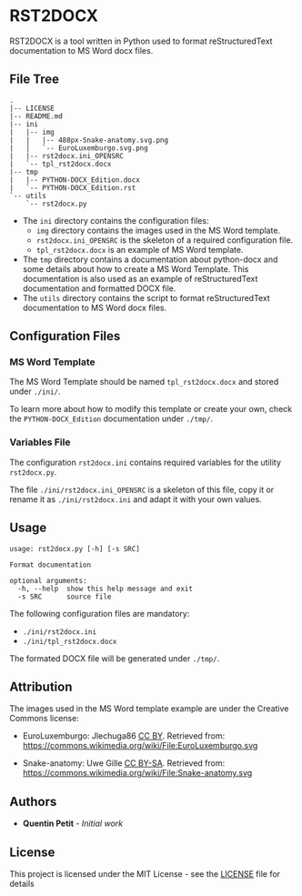 # RST2DOCX

RST2DOCX is a tool written in Python used to format reStructuredText documentation to MS Word docx files.

## File Tree

```
.
|-- LICENSE
|-- README.md
|-- ini
|   |-- img
|   |   |-- 488px-Snake-anatomy.svg.png
|   │   `-- EuroLuxemburgo.svg.png
|   |-- rst2docx.ini_OPENSRC
|   `-- tpl_rst2docx.docx
|-- tmp
|   |-- PYTHON-DOCX_Edition.docx
|   `-- PYTHON-DOCX_Edition.rst
`-- utils
    `-- rst2docx.py
```

* The `ini` directory contains the configuration files:
  - `img` directory contains the images used in the MS Word template.
  - `rst2docx.ini_OPENSRC` is the skeleton of a required configuration file.
  - `tpl_rst2docx.docx` is an example of MS Word template.
* The `tmp` directory contains a documentation about python-docx and some details about how to create a MS Word Template. This documentation is also used as an example of reStructuredText documentation and formatted DOCX file.
* The `utils` directory contains the script to format reStructuredText documentation to MS Word docx files.

## Configuration Files

### MS Word Template

The MS Word Template should be named `tpl_rst2docx.docx` and stored under `./ini/`.

To learn more about how to modify this template or create your own, check the `PYTHON-DOCX_Edition` documentation under `./tmp/`.

### Variables File

The configuration `rst2docx.ini` contains required variables for the utility `rst2docx.py`.

The file `./ini/rst2docx.ini_OPENSRC` is a skeleton of this file, copy it or rename it as `./ini/rst2docx.ini` and adapt it with your own values.

## Usage

```
usage: rst2docx.py [-h] [-s SRC]

Format documentation

optional arguments:
  -h, --help  show this help message and exit
  -s SRC      source file
```

The following configuration files are mandatory:

* `./ini/rst2docx.ini`
* `./ini/tpl_rst2docx.docx`

The formated DOCX file will be generated under `./tmp/`.

## Attribution

The images used in the MS Word template example are under the Creative Commons license:

* EuroLuxemburgo: Jlechuga86 [CC BY](https://creativecommons.org/licenses/by/3.0). Retrieved from: https://commons.wikimedia.org/wiki/File:EuroLuxemburgo.svg

* Snake-anatomy: Uwe Gille [CC BY-SA](http://creativecommons.org/licenses/by-sa/3.0/). Retrieved from: https://commons.wikimedia.org/wiki/File:Snake-anatomy.svg

## Authors

* **Quentin Petit** - *Initial work*

## License

This project is licensed under the MIT License - see the [LICENSE](LICENSE) file for details
